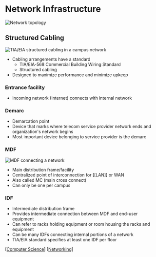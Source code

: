# Network Infrastructure

![Network topology](/assets/second-brain/2020-09-14-10-20-59.png)

## Structured Cabling

![TIA/EIA structured cabling in a campus network](/assets/second-brain/2020-09-14-09-39-50.png)

- Cabling arrangements have a standard
  - TIA/EIA-568 Commercial Building Wiring Standard
  - Structured cabling
- Designed to maximize performance and minimize upkeep

### Entrance facility

- Incoming network (Internet) connects with internal network

### Demarc

- Demarcation point
- Device that marks where telecom service provider network ends and organization's network begins
- Most important device belonging to service provider is the demarc

### MDF

![MDF connecting a network](/assets/second-brain/2020-09-14-10-35-13.png)

- Main distribution frame/facility
- Centralized point of interconnection for [[LAN]] or WAN
- Also called MC (main cross connect)
- Can only be one per campus

### IDF

- Intermediate distribution frame
- Provides intermediate connection between MDF and end-user equipment
- Can refer to racks holding equipment or room housing the racks and equipment
- Can be many IDFs connecting internal portions of a network
- TIA/EIA standard specifies at least one IDF per floor

[[Computer Science]] [[Networking]]

[//begin]: # "Autogenerated link references for markdown compatibility"
[Computer Science]: computer-science "Computer Science"
[Networking]: networking "Networking"
[//end]: # "Autogenerated link references"